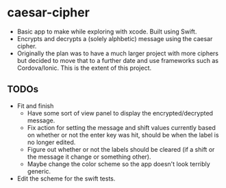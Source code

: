 # caesar-cipher
- Basic app to make while exploring with xcode. Built using Swift. 
- Encrypts and decrypts a (solely alphbetic) message using the caesar cipher.
- Originally the plan was to have a much larger project with more ciphers but decided to move
  that to a further date and use frameworks such as Cordova/Ionic. This is the
  extent of this project.

TODOs
-------------------
- Fit and finish
  - Have some sort of view panel to display the encrypted/decrypted message.
  - Fix action for setting the message and shift values currently based on 
  whether or not the enter key was hit, should be when the label is no longer
  edited.
  - Figure out whether or not the labels should be cleared (if a shift or the 
  message it change or something other).
  - Maybe change the color scheme so the app doesn't look terribly generic.
- Edit the scheme for the swift tests.
